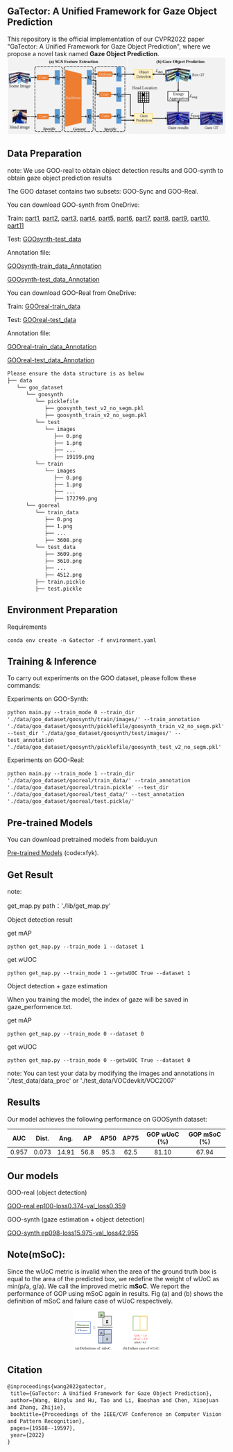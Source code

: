 ## GaTector: A Unified Framework for Gaze Object Prediction
This repository is the official implementation of our CVPR2022 paper "GaTector: A Unified Framework for Gaze Object Prediction", where we propose a novel task named **Gaze Object Prediction**.
![Illustrating the architecture of the proposed GaTector](./figs/framework.png)

## Data Preparation
note:
We use GOO-real to obtain object detection results and GOO-synth to obtain gaze object prediction results

The GOO dataset contains two subsets: GOO-Sync and GOO-Real. 

You can download GOO-synth from OneDrive:

Train:
[part1](https://mailnwpueducn-my.sharepoint.com/:u:/g/personal/yangle_nwpu_mail_nwpu_edu_cn/ESk3KTXgDSFMmVcBW_EMAssBvxBf-eBSMK39g8yqFlRVgA?e=dSIXsd),
[part2](https://mailnwpueducn-my.sharepoint.com/:u:/g/personal/yangle_nwpu_mail_nwpu_edu_cn/EVoQzdFRQ85Bok0tmVpPLLcBk-adZBEcuRa-xp20sxVICw?e=hq5bwi),
[part3](https://mailnwpueducn-my.sharepoint.com/:u:/g/personal/yangle_nwpu_mail_nwpu_edu_cn/EUHIrsNLq_pHm2s7E8V9O5IBWBmvf5qI9jFue7wYOVNhyw?e=GYbTaW),
[part4](https://mailnwpueducn-my.sharepoint.com/:u:/g/personal/yangle_nwpu_mail_nwpu_edu_cn/EVTOQM6kkFJJm5v_h7K8r88BF2RlXa76DfE88v3rJkw70Q?e=NPuBzO),
[part5](https://mailnwpueducn-my.sharepoint.com/:u:/g/personal/yangle_nwpu_mail_nwpu_edu_cn/ESLLYmaimxlIgCW4Hy_Q9LMBrMS6ouPsAwWDYf7kUStElA?e=bKvZYd),
[part6](https://mailnwpueducn-my.sharepoint.com/:u:/g/personal/yangle_nwpu_mail_nwpu_edu_cn/ETevP-Nko6BAjBTidy-YsIYB8_145u7SeISKYtIr4AqKVg?e=0o9GOq),
[part7](https://mailnwpueducn-my.sharepoint.com/:u:/g/personal/yangle_nwpu_mail_nwpu_edu_cn/EUhglUujYbFIqYEOSgp5R5kBVZqvz0a4GdGogqlXXm1JAA?e=30ysd6),
[part8](https://mailnwpueducn-my.sharepoint.com/:u:/g/personal/yangle_nwpu_mail_nwpu_edu_cn/EY5AI0TLdrtMkN_pqV3FOzABtSPlnDOcjNT7QMEtDC5iXg?e=zI13Cp),
[part9](https://mailnwpueducn-my.sharepoint.com/:u:/g/personal/yangle_nwpu_mail_nwpu_edu_cn/EXHwQT0GRStFqSML6s8uW6kBLuFF8VjTf_opBg_ivtbUBQ?e=e0Agrv),
[part10](https://mailnwpueducn-my.sharepoint.com/:u:/g/personal/yangle_nwpu_mail_nwpu_edu_cn/EZ1LC_GF9a9EtUnofjLUtW4Bhb_-dg2bSgx6UYGS1piLrA?e=yawdDf),
[part11](https://mailnwpueducn-my.sharepoint.com/:u:/g/personal/yangle_nwpu_mail_nwpu_edu_cn/ERLtx5hBM5tLtUPAjs2yvYgBQ8CrEW4S8zd9HKzow7jX2w?e=BTCvl6)



Test:
[GOOsynth-test_data](https://mailnwpueducn-my.sharepoint.com/:u:/g/personal/yangle_nwpu_mail_nwpu_edu_cn/EQ5DC43-aYVOt3-Jmy5ZIscBFd0yGvVeyiWOoHLFwZsJ4Q)

Annotation file:

[GOOsynth-train_data_Annotation](https://mailnwpueducn-my.sharepoint.com/:u:/g/personal/yangle_nwpu_mail_nwpu_edu_cn/ET6h-STtBiVIn7jpwOP8bzEB__u-FEmwT8wXLKtTUw865g)

[GOOsynth-test_data_Annotation](https://mailnwpueducn-my.sharepoint.com/:u:/g/personal/yangle_nwpu_mail_nwpu_edu_cn/EW3HgRNFGPVHmaoYeFwhY1gB8UxwdEWSr55UwDaxwYvp1w)

You can download GOO-Real from OneDrive:

Train:
[GOOreal-train_data](https://mailnwpueducn-my.sharepoint.com/:u:/g/personal/yangle_nwpu_mail_nwpu_edu_cn/ETjRM4To-QxNtp9a4hMTTVwBAfBJ8e6Hs7TNv5RzsJgj2w)

Test:
[GOOreal-test_data](https://mailnwpueducn-my.sharepoint.com/:u:/g/personal/yangle_nwpu_mail_nwpu_edu_cn/EXlBBBnd2khPk7S0_FKKGtQBCoIKoHSu7SmpdpxTAICpdw)

Annotation file:

[GOOreal-train_data_Annotation](https://mailnwpueducn-my.sharepoint.com/:u:/g/personal/yangle_nwpu_mail_nwpu_edu_cn/EZEpAPUtWSlGoS7DOwuV1G8BvhYuWZL_NLwqkDJe3sZ7JQ)

[GOOreal-test_data_Annotation](https://mailnwpueducn-my.sharepoint.com/:u:/g/personal/yangle_nwpu_mail_nwpu_edu_cn/EfCtqSoZxnxEgPKwB_IfmfcBvap1R8d3o8wjxUY6tPr0fw)

~~~~
Please ensure the data structure is as below
├── data
   └── goo_dataset
      └── goosynth
         └── picklefile
            ├── goosynth_test_v2_no_segm.pkl
            ├── goosynth_train_v2_no_segm.pkl
         └── test
            └── images
               ├── 0.png
               ├── 1.png
               ├── ...
               ├── 19199.png
         └── train
            └── images
               ├── 0.png
               ├── 1.png
               ├── ...
               ├── 172799.png
      └── gooreal
         └── train_data
            ├── 0.png
            ├── 1.png
            ├── ...
            ├── 3608.png
         └── test_data
            ├── 3609.png
            ├── 3610.png
            ├── ...
            ├── 4512.png
         ├── train.pickle
         ├── test.pickle

~~~~

## Environment Preparation
Requirements

```
conda env create -n Gatector -f environment.yaml
```

## Training & Inference

To carry out experiments on the GOO dataset, please follow these commands:

Experiments on GOO-Synth:
```train
python main.py --train_mode 0 --train_dir './data/goo_dataset/goosynth/train/images/' --train_annotation './data/goo_dataset/goosynth/picklefile/goosynth_train_v2_no_segm.pkl' --test_dir './data/goo_dataset/goosynth/test/images/' --test_annotation './data/goo_dataset/goosynth/picklefile/goosynth_test_v2_no_segm.pkl'
```
Experiments on GOO-Real:
```train
python main.py --train_mode 1 --train_dir './data/goo_dataset/gooreal/train_data/' --train_annotation './data/goo_dataset/gooreal/train.pickle' --test_dir './data/goo_dataset/gooreal/test_data/' --test_annotation './data/goo_dataset/gooreal/test.pickle/'
```

## Pre-trained Models
You can download pretrained models from baiduyun

[Pre-trained Models](https://pan.baidu.com/s/1KxVGSS8MXhEwyEH5wAPPsw) (code:xfyk). 

## Get Result
note:

get_map.py path：'./lib/get_map.py'

Object detection result

get mAP
```
python get_map.py --train_mode 1 --dataset 1
```
get wUOC
```
python get_map.py --train_mode 1 --getwUOC True --dataset 1
```

Object detection + gaze estimation 

When you training the model, the index of gaze will be saved in gaze_performence.txt. 

get mAP
```
python get_map.py --train_mode 0 --dataset 0
```
get wUOC
```
python get_map.py --train_mode 0 --getwUOC True --dataset 0
```
note:
You can test your data by modifying the images and annotations in './test_data/data_proc' or './test_data/VOCdevkit/VOC2007'

## Results

Our model achieves the following performance on GOOSynth dataset:

|  AUC  | Dist. | Ang.  |  AP  | AP50 | AP75 | GOP wUoC (%) | GOP mSoC (%) |
| :---: | :---: | :---: | :--: | :--: | :--: | :----------: | :----------: |   
| 0.957 | 0.073 | 14.91 | 56.8 | 95.3 | 62.5 |     81.10    |     67.94    |

## Our models

GOO-real (object detection)

[GOO-real ep100-loss0.374-val_loss0.359](https://mailnwpueducn-my.sharepoint.com/:u:/g/personal/yangle_nwpu_mail_nwpu_edu_cn/EVaXPSr8w6NBo4wFy4OcEVsBnUMPE8Jb_92BpukWRnC4lg)

GOO-synth (gaze estimation + object detection)

[GOO-synth ep098-loss15.975-val_loss42.955](https://mailnwpueducn-my.sharepoint.com/:u:/g/personal/yangle_nwpu_mail_nwpu_edu_cn/ESIoyH3COT5Bp4RCRQ7ipMgBmeHxPx-hVgSvDIz9JmICNw)

## Note(mSoC):
Since the wUoC metric is invalid when the area of the ground truth box is equal to the area of the predicted box, we redefine the weight of wUoC as min(p/a, g/a). We call the improved metric **mSoC**. We report the performance of GOP using mSoC again in results. Fig (a) and (b) shows the definition of mSoC and failure case of wUoC respectively.
<div align="center">
<img src=./figs/metric.png width=40% />
</div>

## Citation

```
@inproceedings{wang2022gatector,
 title={GaTector: A Unified Framework for Gaze Object Prediction},
 author={Wang, Binglu and Hu, Tao and Li, Baoshan and Chen, Xiaojuan and Zhang, Zhijie},
 booktitle={Proceedings of the IEEE/CVF Conference on Computer Vision and Pattern Recognition},
 pages={19588--19597},
 year={2022}
}
```
